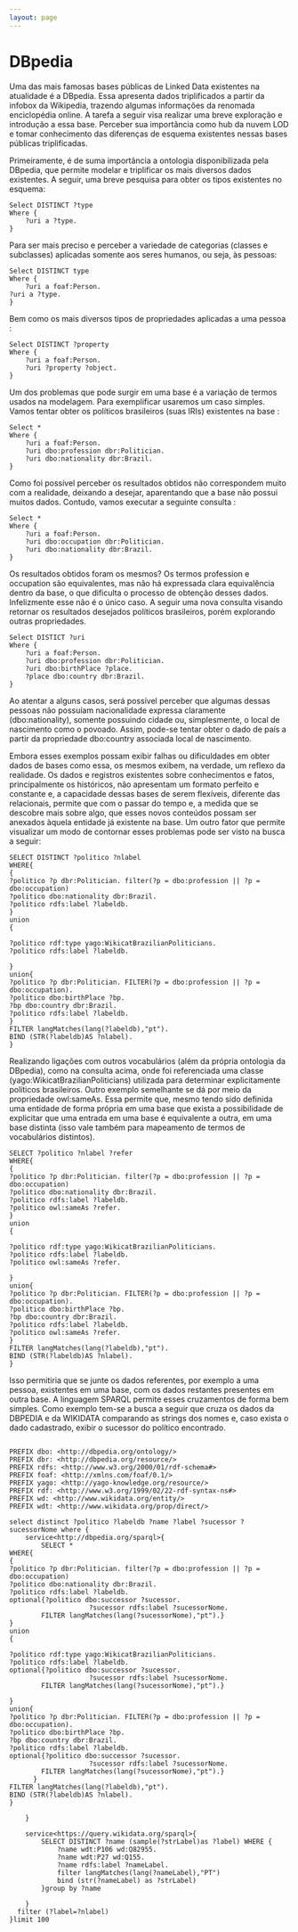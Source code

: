```yaml
---
layout: page
---
```

# DBpedia

Uma das mais famosas bases públicas de Linked Data existentes na atualidade é a DBpedia. Essa apresenta dados triplificados a partir da infobox da Wikipedia, trazendo algumas informações da renomada enciclopédia online.
A tarefa a seguir visa realizar uma breve exploração e introdução a essa base. Perceber sua importância como hub da nuvem LOD e tomar conhecimento das diferenças de esquema existentes nessas bases públicas triplificadas.

Primeiramente, é de suma importância a ontologia disponibilizada pela DBpedia, que permite modelar e triplificar os mais diversos dados existentes. A seguir, uma breve pesquisa para obter os tipos existentes no esquema:

```sparql
Select DISTINCT ?type
Where {
	?uri a ?type.
}
```


Para ser mais preciso e perceber a variedade de categorias (classes e subclasses) aplicadas somente aos seres humanos, ou seja, às pessoas:
```sparql
Select DISTINCT type
Where {
	?uri a foaf:Person.
?uri a ?type.
}
```

Bem como os mais diversos tipos de propriedades aplicadas a uma pessoa :

```sparql
Select DISTINCT ?property
Where {
	?uri a foaf:Person.
	?uri ?property ?object.
}
```

Um dos problemas que pode surgir em uma base é a variação de termos usados na modelagem. Para exemplificar usaremos um caso simples. Vamos tentar obter os políticos brasileiros (suas IRIs) existentes na base :

```sparql
Select *
Where {
	?uri a foaf:Person.
	?uri dbo:profession dbr:Politician.
	?uri dbo:nationality dbr:Brazil.
}
```

Como foi possível perceber os resultados obtidos não correspondem muito com a realidade, deixando a desejar, aparentando que a base não possui muitos dados. Contudo, vamos executar a seguinte consulta :

```sparql
Select *
Where {
	?uri a foaf:Person.
	?uri dbo:occupation dbr:Politician.
	?uri dbo:nationality dbr:Brazil.
}
```

Os resultados obtidos foram os mesmos? 
Os termos profession e occupation são equivalentes, mas não há expressada clara equivalência dentro da base, o que dificulta o processo de obtenção desses dados.
Infelizmente esse não é o único caso. A seguir uma nova consulta visando retornar os resultados desejados políticos brasileiros, porém explorando outras propriedades.

```sparql
Select DISTICT ?uri
Where {
	?uri a foaf:Person.
	?uri dbo:profession dbr:Politician.
	?uri dbo:birthPlace ?place.
	?place dbo:country dbr:Brazil.
}
```

Ao atentar a alguns casos, será possível perceber que algumas dessas pessoas não possuíam nacionalidade expressa claramente (dbo:nationality), somente possuindo cidade ou, simplesmente, o local de nascimento como o povoado. Assim, pode-se tentar obter o dado de país a partir da propriedade dbo:country associada local de nascimento.
 
Embora esses exemplos possam exibir falhas ou dificuldades em obter dados de bases como essa, os mesmos exibem, na verdade, um reflexo da realidade. Os dados e registros existentes sobre conhecimentos e fatos, principalmente os históricos, não apresentam um formato perfeito e constante e, a capacidade dessas bases de serem flexíveis, diferente das relacionais, permite que com o passar do tempo e, a medida que se descobre mais sobre algo, que esses novos conteúdos possam ser anexados àquela entidade já existente na base.
Um outro fator que permite visualizar um modo de contornar esses problemas pode ser visto na busca a seguir:
 
```sparql
SELECT DISTINCT ?politico ?nlabel
WHERE{
{
?politico ?p dbr:Politician. filter(?p = dbo:profession || ?p = dbo:occupation)
?politico dbo:nationality dbr:Brazil.
?politico rdfs:label ?labeldb.
}
union
{

?politico rdf:type yago:WikicatBrazilianPoliticians.
?politico rdfs:label ?labeldb.

}
union{
?politico ?p dbr:Politician. FILTER(?p = dbo:profession || ?p = dbo:occupation).
?politico dbo:birthPlace ?bp.
?bp dbo:country dbr:Brazil.
?politico rdfs:label ?labeldb.
}
FILTER langMatches(lang(?labeldb),"pt").
BIND (STR(?labeldb)AS ?nlabel).
}
```

Realizando ligações com outros vocabulários (além da própria ontologia da DBpedia), como na consulta acima, onde foi referenciada uma classe (yago:WikicatBrazilianPoliticians) utilizada para determinar explicitamente políticos brasileiros. 
Outro exemplo semelhante se dá por meio da propriedade owl:sameAs. Essa permite que, mesmo tendo sido definida uma entidade de forma própria em uma base que exista a possibilidade de explicitar que uma entrada em uma base é equivalente a outra, em uma base distinta (isso vale também para mapeamento de termos de vocabulários distintos). 

```sparql
SELECT ?politico ?nlabel ?refer
WHERE{
{
?politico ?p dbr:Politician. filter(?p = dbo:profession || ?p = dbo:occupation)
?politico dbo:nationality dbr:Brazil.
?politico rdfs:label ?labeldb.
?politico owl:sameAs ?refer.
}
union
{

?politico rdf:type yago:WikicatBrazilianPoliticians.
?politico rdfs:label ?labeldb.
?politico owl:sameAs ?refer.

}
union{
?politico ?p dbr:Politician. FILTER(?p = dbo:profession || ?p = dbo:occupation).
?politico dbo:birthPlace ?bp.
?bp dbo:country dbr:Brazil.
?politico rdfs:label ?labeldb.
?politico owl:sameAs ?refer.
}
FILTER langMatches(lang(?labeldb),"pt").
BIND (STR(?labeldb)AS ?nlabel).
}
```

Isso permitiria que se junte os dados referentes, por exemplo a uma pessoa, existentes em uma base, com os dados restantes presentes em outra base. A linguagem SPARQL permite esses cruzamentos de forma bem simples. Como exemplo tem-se a busca a seguir que cruza os dados da DBPEDIA e da WIKIDATA comparando as strings dos nomes e, caso exista o dado cadastrado, exibir o sucessor do político encontrado.

```sparql

PREFIX dbo: <http://dbpedia.org/ontology/>
PREFIX dbr: <http://dbpedia.org/resource/>
PREFIX rdfs: <http://www.w3.org/2000/01/rdf-schema#>
PREFIX foaf: <http://xmlns.com/foaf/0.1/>
PREFIX yago: <http://yago-knowledge.org/resource/>
PREFIX rdf: <http://www.w3.org/1999/02/22-rdf-syntax-ns#>
PREFIX wd: <http://www.wikidata.org/entity/>
PREFIX wdt: <http://www.wikidata.org/prop/direct/>

select distinct ?politico ?labeldb ?name ?label ?sucessor ?sucessorNome where { 
    service<http://dbpedia.org/sparql>{
		SELECT *
WHERE{
{
?politico ?p dbr:Politician. filter(?p = dbo:profession || ?p = dbo:occupation)
?politico dbo:nationality dbr:Brazil.
?politico rdfs:label ?labeldb.
optional{?politico dbo:successor ?sucessor.
                    ?sucessor rdfs:label ?sucessorNome.
        FILTER langMatches(lang(?sucessorNome),"pt").}
}
union
{

?politico rdf:type yago:WikicatBrazilianPoliticians.
?politico rdfs:label ?labeldb.
optional{?politico dbo:successor ?sucessor.
                    ?sucessor rdfs:label ?sucessorNome.
        FILTER langMatches(lang(?sucessorNome),"pt").}
                     
}
union{
?politico ?p dbr:Politician. FILTER(?p = dbo:profession || ?p = dbo:occupation).
?politico dbo:birthPlace ?bp.
?bp dbo:country dbr:Brazil.
?politico rdfs:label ?labeldb.
optional{?politico dbo:successor ?sucessor.
                    ?sucessor rdfs:label ?sucessorNome.
        FILTER langMatches(lang(?sucessorNome),"pt").}
      }
FILTER langMatches(lang(?labeldb),"pt").
BIND (STR(?labeldb)AS ?nlabel).
}

    }
    
    service<https://query.wikidata.org/sparql>{
        SELECT DISTINCT ?name (sample(?strLabel)as ?label) WHERE {
  			?name wdt:P106 wd:Q82955.
  			?name wdt:P27 wd:Q155.
  			?name rdfs:label ?nameLabel.
  			filter langMatches(lang(?nameLabel),"PT")
            bind (str(?nameLabel) as ?strLabel)
		}group by ?name

    }
  filter (?label=?nlabel)
}limit 100
```
